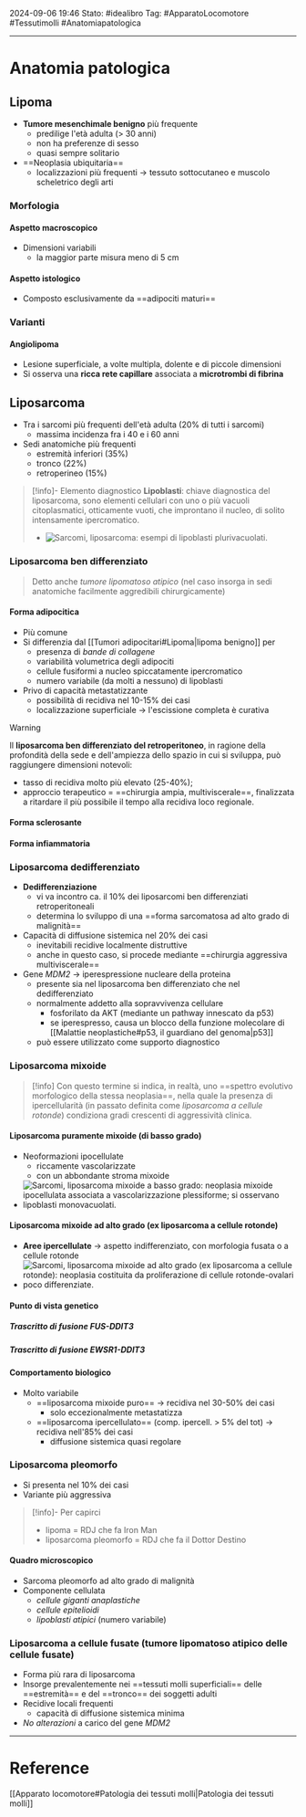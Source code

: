 2024-09-06 19:46
Stato: #idealibro 
Tag: #ApparatoLocomotore #Tessutimolli #Anatomiapatologica 

---
# Anatomia patologica
## Lipoma
- **Tumore mesenchimale benigno** più frequente
	- predilige l'età adulta (> 30 anni)
	- non ha preferenze di sesso
	- quasi sempre solitario
- ==Neoplasia ubiquitaria==
	- localizzazioni più frequenti → tessuto sottocutaneo e muscolo scheletrico degli arti
### Morfologia
#### Aspetto macroscopico
- Dimensioni variabili
	- la maggior parte misura meno di 5 cm
#### Aspetto istologico
- Composto esclusivamente da ==adipociti maturi==
### Varianti
#### Angiolipoma
- Lesione superficiale, a volte multipla, dolente e di piccole dimensioni
- Si osserva una **ricca rete capillare** associata a **microtrombi di fibrina**
## Liposarcoma
- Tra i sarcomi più frequenti dell'età adulta (20% di tutti i sarcomi)
	- massima incidenza fra i 40 e i 60 anni
- Sedi anatomiche più frequenti
	- estremità inferiori (35%)
	- tronco (22%)
	- retroperineo (15%)
>[!info]- Elemento diagnostico
>**Lipoblasti**: chiave diagnostica del liposarcoma, sono elementi cellulari con uno o più vacuoli citoplasmatici, otticamente vuoti, che improntano il nucleo, di solito intensamente ipercromatico.
>- ![Sarcomi, liposarcoma: esempi di lipoblasti plurivacuolati.](https://i.imgur.com/IJVOMLE.png)
### Liposarcoma ben differenziato
>Detto anche *tumore lipomatoso atipico* (nel caso insorga in sedi anatomiche facilmente aggredibili chirurgicamente)
#### Forma adipocitica
- Più comune
- Si differenzia dal [[Tumori adipocitari#Lipoma|lipoma benigno]] per
	- presenza di *bande di collagene*
	- variabilità volumetrica degli adipociti
	- cellule fusiformi a nucleo spiccatamente ipercromatico
	- numero variabile (da molti a nessuno) di lipoblasti
- Privo di capacità metastatizzante
	- possibilità di recidiva nel 10-15% dei casi
	- localizzazione superficiale → l'escissione completa è curativa
>[!warning]
>Il **liposarcoma ben differenziato del retroperitoneo**, in ragione della profondità della sede e dell'ampiezza dello spazio in cui si sviluppa, può raggiungere dimensioni notevoli:
>- tasso di recidiva molto più elevato (25-40%);
>- approccio terapeutico = ==chirurgia ampia, multiviscerale==, finalizzata a ritardare il più possibile il tempo alla recidiva loco regionale.
#### Forma sclerosante
#### Forma infiammatoria
### Liposarcoma dedifferenziato
- **Dedifferenziazione**
	- vi va incontro ca. il 10% dei liposarcomi ben differenziati retroperitoneali
	- determina lo sviluppo di una ==forma sarcomatosa ad alto grado di malignità==
- Capacità di diffusione sistemica nel 20% dei casi
	- inevitabili recidive localmente distruttive
	- anche in questo caso, si procede mediante ==chirurgia aggressiva multiviscerale==
- Gene *MDM2* → iperespressione nucleare della proteina
	- presente sia nel liposarcoma ben differenziato che nel dedifferenziato
	- normalmente addetto alla sopravvivenza cellulare
		- fosforilato da AKT (mediante un pathway innescato da p53)
		- se iperespresso, causa un blocco della funzione molecolare di [[Malattie neoplastiche#p53, il guardiano del genoma|p53]]
	- può essere utilizzato come supporto diagnostico
### Liposarcoma mixoide
>[!info]
>Con questo termine si indica, in realtà, uno ==spettro evolutivo morfologico della stessa neoplasia==, nella quale la presenza di ipercellularità (in passato definita come *liposarcoma a cellule rotonde*) condiziona gradi crescenti di aggressività clinica.
#### Liposarcoma puramente mixoide (di basso grado)
- Neoformazioni ipocellulate
	- riccamente vascolarizzate
	- con un abbondante stroma mixoide
- ![Sarcomi, liposarcoma mixoide a basso grado: neoplasia mixoide ipocellulata associata a vascolarizzazione plessiforme; si osservano lipoblasti monovacuolati.](https://i.imgur.com/gWSvjSt.png)
#### Liposarcoma mixoide ad alto grado (ex liposarcoma a cellule rotonde)
- **Aree ipercellulate** → aspetto indifferenziato, con morfologia fusata o a cellule rotonde
- ![Sarcomi, liposarcoma mixoide ad alto grado (ex liposarcoma a cellule rotonde): neoplasia costituita da proliferazione di cellule rotonde-ovalari poco differenziate.](https://i.imgur.com/oLc7TRY.png)
#### Punto di vista genetico
##### Trascritto di fusione FUS-DDIT3
##### Trascritto di fusione EWSR1-DDIT3
#### Comportamento biologico
- Molto variabile
	- ==liposarcoma mixoide puro== → recidiva nel 30-50% dei casi
		- solo eccezionalmente metastatizza
	- ==liposarcoma ipercellulato== (comp. ipercell. > 5% del tot) → recidiva nell'85% dei casi
		- diffusione sistemica quasi regolare
### Liposarcoma pleomorfo
- Si presenta nel 10% dei casi
- Variante più aggressiva
>[!info]- Per capirci
>- lipoma = RDJ che fa Iron Man
>- liposarcoma pleomorfo = RDJ che fa il Dottor Destino
#### Quadro microscopico
- Sarcoma pleomorfo ad alto grado di malignità
- Componente cellulata
	- *cellule giganti anaplastiche*
	- *cellule epitelioidi*
	- *lipoblasti atipici* (numero variabile)
### Liposarcoma a cellule fusate (tumore lipomatoso atipico delle cellule fusate)
- Forma più rara di liposarcoma
- Insorge prevalentemente nei ==tessuti molli superficiali== delle ==estremità== e del ==tronco== dei soggetti adulti
- Recidive locali frequenti
	- capacità di diffusione sistemica minima
- *No alterazioni* a carico del gene *MDM2*







---
# Reference
[[Apparato locomotore#Patologia dei tessuti molli|Patologia dei tessuti molli]]